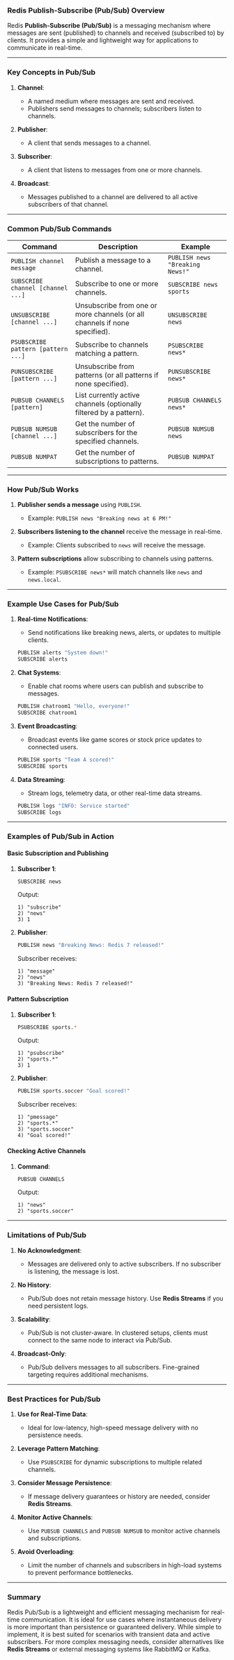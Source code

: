 ### Redis Publish-Subscribe (Pub/Sub) Overview

Redis **Publish-Subscribe (Pub/Sub)** is a messaging mechanism where messages are sent (published) to channels and received (subscribed to) by clients. It provides a simple and lightweight way for applications to communicate in real-time.

---

### Key Concepts in Pub/Sub

1. **Channel**:
   - A named medium where messages are sent and received.
   - Publishers send messages to channels; subscribers listen to channels.

2. **Publisher**:
   - A client that sends messages to a channel.

3. **Subscriber**:
   - A client that listens to messages from one or more channels.

4. **Broadcast**:
   - Messages published to a channel are delivered to all active subscribers of that channel.

---

### Common Pub/Sub Commands

| **Command**          | **Description**                                                                                  | **Example**                       |
|-----------------------|--------------------------------------------------------------------------------------------------|-----------------------------------|
| `PUBLISH channel message` | Publish a message to a channel.                                                              | `PUBLISH news "Breaking News!"`  |
| `SUBSCRIBE channel [channel ...]` | Subscribe to one or more channels.                                                        | `SUBSCRIBE news sports`           |
| `UNSUBSCRIBE [channel ...]` | Unsubscribe from one or more channels (or all channels if none specified).                    | `UNSUBSCRIBE news`                |
| `PSUBSCRIBE pattern [pattern ...]` | Subscribe to channels matching a pattern.                                                | `PSUBSCRIBE news*`                |
| `PUNSUBSCRIBE [pattern ...]` | Unsubscribe from patterns (or all patterns if none specified).                                | `PUNSUBSCRIBE news*`              |
| `PUBSUB CHANNELS [pattern]` | List currently active channels (optionally filtered by a pattern).                             | `PUBSUB CHANNELS news*`           |
| `PUBSUB NUMSUB [channel ...]` | Get the number of subscribers for the specified channels.                                   | `PUBSUB NUMSUB news`              |
| `PUBSUB NUMPAT`       | Get the number of subscriptions to patterns.                                                     | `PUBSUB NUMPAT`                   |

---

### How Pub/Sub Works

1. **Publisher sends a message** using `PUBLISH`.
   - Example: `PUBLISH news "Breaking news at 6 PM!"`

2. **Subscribers listening to the channel** receive the message in real-time.
   - Example: Clients subscribed to `news` will receive the message.

3. **Pattern subscriptions** allow subscribing to channels using patterns.
   - Example: `PSUBSCRIBE news*` will match channels like `news` and `news.local`.

---

### Example Use Cases for Pub/Sub

1. **Real-time Notifications**:
   - Send notifications like breaking news, alerts, or updates to multiple clients.
   ```bash
   PUBLISH alerts "System down!"
   SUBSCRIBE alerts
   ```

2. **Chat Systems**:
   - Enable chat rooms where users can publish and subscribe to messages.
   ```bash
   PUBLISH chatroom1 "Hello, everyone!"
   SUBSCRIBE chatroom1
   ```

3. **Event Broadcasting**:
   - Broadcast events like game scores or stock price updates to connected users.
   ```bash
   PUBLISH sports "Team A scored!"
   SUBSCRIBE sports
   ```

4. **Data Streaming**:
   - Stream logs, telemetry data, or other real-time data streams.
   ```bash
   PUBLISH logs "INFO: Service started"
   SUBSCRIBE logs
   ```

---

### Examples of Pub/Sub in Action

#### Basic Subscription and Publishing
1. **Subscriber 1**:
   ```bash
   SUBSCRIBE news
   ```
   Output:
   ```
   1) "subscribe"
   2) "news"
   3) 1
   ```

2. **Publisher**:
   ```bash
   PUBLISH news "Breaking News: Redis 7 released!"
   ```
   Subscriber receives:
   ```
   1) "message"
   2) "news"
   3) "Breaking News: Redis 7 released!"
   ```

#### Pattern Subscription
1. **Subscriber 1**:
   ```bash
   PSUBSCRIBE sports.*
   ```
   Output:
   ```
   1) "psubscribe"
   2) "sports.*"
   3) 1
   ```

2. **Publisher**:
   ```bash
   PUBLISH sports.soccer "Goal scored!"
   ```
   Subscriber receives:
   ```
   1) "pmessage"
   2) "sports.*"
   3) "sports.soccer"
   4) "Goal scored!"
   ```

#### Checking Active Channels
1. **Command**:
   ```bash
   PUBSUB CHANNELS
   ```
   Output:
   ```
   1) "news"
   2) "sports.soccer"
   ```

---

### Limitations of Pub/Sub

1. **No Acknowledgment**:
   - Messages are delivered only to active subscribers. If no subscriber is listening, the message is lost.

2. **No History**:
   - Pub/Sub does not retain message history. Use **Redis Streams** if you need persistent logs.

3. **Scalability**:
   - Pub/Sub is not cluster-aware. In clustered setups, clients must connect to the same node to interact via Pub/Sub.

4. **Broadcast-Only**:
   - Pub/Sub delivers messages to all subscribers. Fine-grained targeting requires additional mechanisms.

---

### Best Practices for Pub/Sub

1. **Use for Real-Time Data**:
   - Ideal for low-latency, high-speed message delivery with no persistence needs.

2. **Leverage Pattern Matching**:
   - Use `PSUBSCRIBE` for dynamic subscriptions to multiple related channels.

3. **Consider Message Persistence**:
   - If message delivery guarantees or history are needed, consider **Redis Streams**.

4. **Monitor Active Channels**:
   - Use `PUBSUB CHANNELS` and `PUBSUB NUMSUB` to monitor active channels and subscriptions.

5. **Avoid Overloading**:
   - Limit the number of channels and subscribers in high-load systems to prevent performance bottlenecks.

---

### Summary

Redis Pub/Sub is a lightweight and efficient messaging mechanism for real-time communication. It is ideal for use cases where instantaneous delivery is more important than persistence or guaranteed delivery. While simple to implement, it is best suited for scenarios with transient data and active subscribers. For more complex messaging needs, consider alternatives like **Redis Streams** or external messaging systems like RabbitMQ or Kafka.
